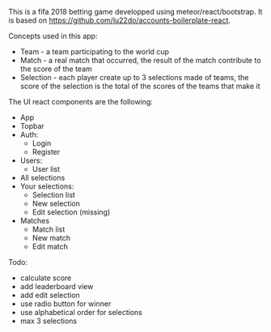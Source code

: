 This is a fifa 2018 betting game developped using meteor/react/bootstrap. It is based on https://github.com/lu22do/accounts-boilerplate-react.

Concepts used in this app:
- Team - a team participating to the world cup
- Match - a real match that occurred, the result of the match contribute to the score of the team  
- Selection - each player create up to 3 selections made of teams, the score of the selection is the total of the scores of the teams that make it  

The UI react components are the following:
- App
- Topbar
- Auth:
  - Login
  - Register
- Users:
  - User list
- All selections  
- Your selections:
  - Selection list
  - New selection
  - Edit selection (missing)
- Matches
  - Match list
  - New match
  - Edit match

Todo:
- calculate score
- add leaderboard view
- add edit selection
- use radio button for winner
- use alphabetical order for selections
- max 3 selections
